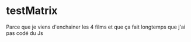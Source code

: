 # testMatrix
Parce que je viens d'enchainer les 4 films et que ça fait longtemps que j'ai pas codé du Js